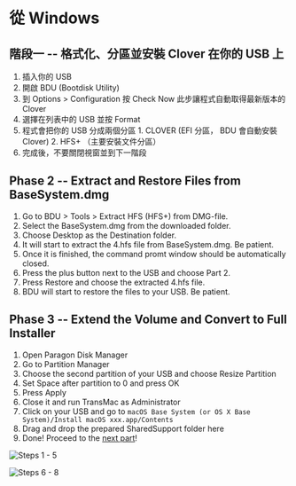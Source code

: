 # 從 Windows

## 階段一 -- 格式化、分區並安裝 Clover 在你的 USB 上 <a id="jie-duan-yi-ge-shi-hua-fen-ou-bing-an-zhuang-clover-zai-ni-de-usb-shang"></a>

1. 插入你的 USB
2. 開啟 BDU \(Bootdisk Utility\)
3. 到 Options &gt; Configuration 按 Check Now 此步讓程式自動取得最新版本的 Clover
4. 選擇在列表中的 USB 並按 Format
5. 程式會把你的 USB 分成兩個分區 1. CLOVER \(EFI 分區， BDU 會自動安裝 Clover\) 2. HFS+ （主要安裝文件分區）
6. 完成後，不要關閉視窗並到下一階段

## Phase 2 -- Extract and Restore Files from BaseSystem.dmg <a id="phase-2-extract-and-restore-files-from-basesystem-dmg"></a>

1. Go to BDU &gt; Tools &gt; Extract HFS \(HFS+\) from DMG-file.
2. Select the BaseSystem.dmg from the downloaded folder.
3. Choose Desktop as the Destination folder.
4. It will start to extract the 4.hfs file from BaseSystem.dmg. Be patient.
5. Once it is finished, the command promt window should be automatically closed.
6. Press the plus button next to the USB and choose Part 2.
7. Press Restore and choose the extracted 4.hfs file.
8. BDU will start to restore the files to your USB. Be patient.

## Phase 3 -- Extend the Volume and Convert to Full Installer

1. Open Paragon Disk Manager
2. Go to Partition Manager
3. Choose the second partition of your USB and choose Resize Partition
4. Set Space after partition to 0 and press OK
5. Press Apply
6. Close it and run TransMac as Administrator
7. Click on your USB and go to `macOS Base System (or OS X Base System)/Install macOS xxx.app/Contents`
8. Drag and drop the prepared SharedSupport folder here
9. Done! Proceed to the [next part](../../clover-installtion/usb-clover/usb-clover-win.md)!

![Steps 1 - 5](../../.gitbook/assets/ezgif-4-3f1d85748df0.gif)

![Steps 6 - 8](../../.gitbook/assets/2019-06-16-22-29-_2.gif)

